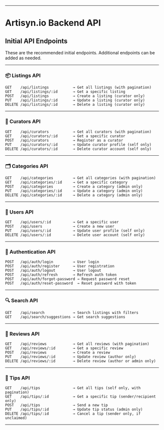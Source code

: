 

---

# Artisyn.io Backend API

## Initial API Endpoints

These are the recommended initial endpoints. Additional endpoints can be added as needed.

---

### 📦 Listings API

```
GET    /api/listings           → Get all listings (with pagination)
GET    /api/listings/:id       → Get a specific listing
POST   /api/listings           → Create a listing (curator only)
PUT    /api/listings/:id       → Update a listing (curator only)
DELETE /api/listings/:id       → Delete a listing (curator only)
```

---

### 🎨 Curators API

```
GET    /api/curators           → Get all curators (with pagination)
GET    /api/curators/:id       → Get a specific curator
POST   /api/curators           → Register as a curator
PUT    /api/curators/:id       → Update curator profile (self only)
DELETE /api/curators/:id       → Delete curator account (self only)
```

---

### 🗂 Categories API

```
GET    /api/categories         → Get all categories (with pagination)
GET    /api/categories/:id     → Get a specific category
POST   /api/categories         → Create a category (admin only)
PUT    /api/categories/:id     → Update a category (admin only)
DELETE /api/categories/:id     → Delete a category (admin only)
```

---

### 👤 Users API

```
GET    /api/users/:id          → Get a specific user
POST   /api/users              → Create a new user
PUT    /api/users/:id          → Update user profile (self only)
DELETE /api/users/:id          → Delete user account (self only)
```

---

### 🔐 Authentication API

```
POST   /api/auth/login         → User login
POST   /api/auth/register      → User registration
POST   /api/auth/logout        → User logout
POST   /api/auth/refresh       → Refresh auth token
POST   /api/auth/forgot-password → Request password reset
POST   /api/auth/reset-password  → Reset password with token
```

---

### 🔍 Search API

```
GET    /api/search             → Search listings with filters
GET    /api/search/suggestions → Get search suggestions
```

---

### 📝 Reviews API

```
GET    /api/reviews            → Get all reviews (with pagination)
GET    /api/reviews/:id        → Get a specific review
POST   /api/reviews            → Create a review
PUT    /api/reviews/:id        → Update review (author only)
DELETE /api/reviews/:id        → Delete review (author or admin only)
```

---

### 💸 Tips API

```
GET    /api/tips               → Get all tips (self only, with pagination)
GET    /api/tips/:id           → Get a specific tip (sender/recipient only)
POST   /api/tips               → Send a new tip
PUT    /api/tips/:id           → Update tip status (admin only)
DELETE /api/tips/:id           → Cancel a tip (sender only, if unclaimed)
```

---
